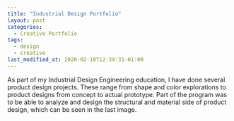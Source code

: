 ```yaml
---
title: "Industrial Design Portfolio"
layout: post
categories:
  - Creative Portfolio
tags:
  - design
  - creative
last_modified_at: 2020-02-10T12:39:31-01:00
---
```


As part of my Industrial Design Engineering education, I have done several product design projects. These range from shape and color explorations to product designs from concept to actual prototype. Part of the program was to be able to analyze and design the structural and material side of product design, which can be seen in the last image.